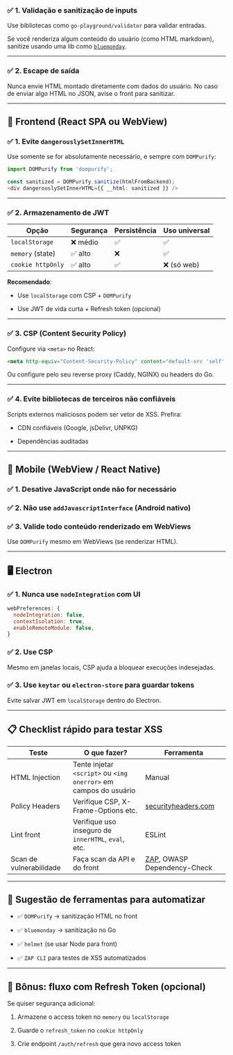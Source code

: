 ### ✅ 1. **Validação e sanitização de inputs**

Use bibliotecas como `go-playground/validator` para validar entradas.

Se você renderiza algum conteúdo do usuário (como HTML markdown), sanitize usando uma lib como [`bluemonday`](https://github.com/microcosm-cc/bluemonday).

---

### ✅ 2. **Escape de saída**

Nunca envie HTML montado diretamente com dados do usuário. No caso de enviar algo HTML no JSON, avise o front para sanitizar.

---

## 🧼 **Frontend (React SPA ou WebView)**

### ✅ 1. **Evite `dangerouslySetInnerHTML`**

Use somente se for absolutamente necessário, e sempre com `DOMPurify`:

```ts
import DOMPurify from 'dompurify';

const sanitized = DOMPurify.sanitize(htmlFromBackend);
<div dangerouslySetInnerHTML={{ __html: sanitized }} />
```

---

### ✅ 2. **Armazenamento de JWT**

| Opção | Segurança | Persistência | Uso universal |
| --- | --- | --- | --- |
| `localStorage` | ❌ médio | ✅ | ✅ |
| `memory` (state) | ✅ alto | ❌ | ✅ |
| `cookie httpOnly` | ✅ alto | ✅ | ❌ (só web) |

**Recomendado**:

-   Use `localStorage` com CSP + `DOMPurify`
    
-   Use JWT de vida curta + Refresh token (opcional)
    

---

### ✅ 3. **CSP (Content Security Policy)**

Configure via `<meta>` no React:

```html
<meta http-equiv="Content-Security-Policy" content="default-src 'self'; script-src 'self'">
```

Ou configure pelo seu reverse proxy (Caddy, NGINX) ou headers do Go.

---

### ✅ 4. **Evite bibliotecas de terceiros não confiáveis**

Scripts externos maliciosos podem ser vetor de XSS. Prefira:

-   CDN confiáveis (Google, jsDelivr, UNPKG)
    
-   Dependências auditadas
    

---

## 📱 **Mobile (WebView / React Native)**

### ✅ 1. **Desative JavaScript onde não for necessário**

### ✅ 2. **Não use `addJavascriptInterface` (Android nativo)**

### ✅ 3. **Valide todo conteúdo renderizado em WebViews**

Use `DOMPurify` mesmo em WebViews (se renderizar HTML).

---

## 🖥️ **Electron**

### ✅ 1. **Nunca use `nodeIntegration` com UI**

```js
webPreferences: {
  nodeIntegration: false,
  contextIsolation: true,
  enableRemoteModule: false,
}
```

### ✅ 2. **Use CSP**

Mesmo em janelas locais, CSP ajuda a bloquear execuções indesejadas.

### ✅ 3. **Use `keytar` ou `electron-store` para guardar tokens**

Evite salvar JWT em `localStorage` dentro do Electron.

---

## 📋 **Checklist rápido para testar XSS**

| Teste | O que fazer? | Ferramenta |
| --- | --- | --- |
| HTML Injection | Tente injetar `<script>` ou `<img onerror>` em campos do usuário | Manual |
| Policy Headers | Verifique CSP, X-Frame-Options etc. | [securityheaders.com](https://securityheaders.com) |
| Lint front | Verifique uso inseguro de `innerHTML`, `eval`, etc. | ESLint |
| Scan de vulnerabilidade | Faça scan da API e do front | [ZAP](https://www.zaproxy.org/), OWASP Dependency-Check |

---

## 🧰 Sugestão de ferramentas para automatizar

-   ✅ `DOMPurify` → sanitização HTML no front
    
-   ✅ `bluemonday` → sanitização no Go
    
-   ✅ `helmet` (se usar Node para front)
    
-   ✅ `ZAP CLI` para testes de XSS automatizados
    

---

## 🔄 Bônus: fluxo com Refresh Token (opcional)

Se quiser segurança adicional:

1.  Armazene o access token no `memory` ou `localStorage`
    
2.  Guarde o `refresh_token` no `cookie httpOnly`
    
3.  Crie endpoint `/auth/refresh` que gera novo access token